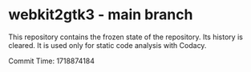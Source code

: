 # webkit2gtk3 - main branch

This repository contains the frozen state of the repository.
Its history is cleared. It is used only for static code
analysis with Codacy.

Commit Time: 1718874184